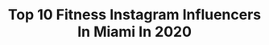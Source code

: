 ---
title: Top 10 Fitness Instagram Influencers In Miami In 2020
description: >-
  Find top fitness Instagram influencers in Miami in 2020. Most popular hashtags: #miami #fitness #miamibeach #beach.
platform: Instagram
hits: 594
text_top: Analyze the top-rated Instagram profiles on inBeat.
text_bottom: Our search engine aggregates 594 Instagram influencers like this in Miami, United States for you to contact.
profiles:
  - username: "pilotmagdyali"
    fullname: >-
      Magdy Ali  - طيار مجدى على
    bio: >-
      Official account of @pilotmagdyali Pilot and Educational YouTube content creator My new book is officially released ”قمرة القياده" Pilotmagdyali.com
    location: "United States"
    followers: 36181
    engagement: 814
    commentsToLikes: 0.054052
    id: ckap5go4eblsi0i786h3o3f88
    verified: false
    hashtags: "#workoutmotivation, #pilotlifestyle, #gym, #staystrong"
  - username: "ginaquirozz"
    fullname: >-
      GINA | wellness + biz mentor
    bio: >-
      I help women unlock their inner badass so they can live life to the fullest health • wellness • business @bodyvibefitness ☟ work with me + quizzes
    location: "United States"
    followers: 9415
    engagement: 424
    commentsToLikes: 0.084616
    id: ckaoxee01cwh30i78huyyqo6z
    verified: false
    hashtags: "#fitness, #miami, #monat, #dreambig"
  - username: "naderharb17"
    fullname: >-
      HARB
    bio: >-
      🇵🇸 🇱🇧 Sc: naderharb
    location: "United States"
    followers: 21059
    engagement: 591
    commentsToLikes: 0.017795
    id: ckf5tmnqai6ty0j23p7qp7i3c
    verified: false
    hashtags: "#fitness, #miami, #gym, #mashallah"
  - username: "perlaparralfit"
    fullname: >-
      ꧁ 𝗣𝗘𝗥𝗟𝗔 𝗣𝗔𝗥𝗥𝗔𝗟 ꧂
    bio: >-
      ✨𝗙𝗶𝘁𝗻𝗲𝘀𝘀 𝗖𝗼𝗮𝗰𝗵 𝗰𝗲𝗿𝘁𝗶𝗳𝗶𝗰𝗮𝗱𝗮 ✨𝗔𝘀𝗲𝘀𝗼𝗿𝗶𝗮 𝘆 𝗻𝘂𝘁𝗿𝗶𝗰𝗶𝗼́𝗻 𝗱𝗲𝗽𝗼𝗿𝘁𝗶𝘃𝗮 ✨𝗟𝗶𝗰. 𝗖𝗼𝗺𝘂𝗻𝗶𝗰𝗮𝗰𝗶𝗼́𝗻 ✨𝗥𝗼𝗽𝗮 𝗱𝗲𝗽𝗼𝗿𝘁𝗶𝘃𝗮 @parvati_sportwear ✨𝗙𝗼𝘁𝗼́𝗴𝗿𝗮𝗳𝗮 𝗽𝗿𝗼𝗳𝗲𝘀𝗶𝗼𝗻𝗮𝗹
    location: "United States"
    followers: 104990
    engagement: 360
    commentsToLikes: 0.012680
    id: ck8sx9hw3gllu0j78tq7v110u
    verified: false
    hashtags: "#happybirthday, #birthday, #fit, #versace"
  - username: "le.trainer"
    fullname: >-
      Luis Ernesto Gomez
    bio: >-
      Certified Personal Trainer NPC Competitor 10 years Taekwondo 🇨🇺Cuba Fitness Model
    location: "United States"
    followers: 17000
    engagement: 489
    commentsToLikes: 0.052366
    id: ck8t7tksghy4j0j78feuo4ms6
    verified: false
    hashtags: "#primerimpactoencasa, #beastmode, #fitnesslife, #fitchick"
  - username: "alexyaro"
    fullname: >-
      𝗔𝗟𝗘𝗫 𝗬𝗔𝗥𝗢
    bio: >-
      📍𝗠𝗶𝗮𝗺𝗶 | 𝗗𝗠 𝗳𝗼𝗿 𝗯𝗼𝗼𝗸𝗶𝗻𝗴
    location: "United States"
    followers: 141639
    engagement: 73
    commentsToLikes: 0.022036
    id: ck8swg0d9dzgy0j78nsd2bv7q
    verified: false
    hashtags: "#la, #stayhome, #lamborghini, #alexyaro"
  - username: "fittrick_"
    fullname: >-
      Ricky Acosta ♾
    bio: >-
      THE COLDEST WATER BOTTLE 🥶 Code: fittrick for 10% off Relationship Banker🏦💰 💵 Tiktok +165k tik:fittrick_ 🏋🏻‍♂️ I’m More Than What you Can See Here
    location: "United States"
    followers: 8376
    engagement: 634
    commentsToLikes: 0.034379
    id: ck8tat80wsyjq0j78ewq6lglv
    verified: false
    hashtags: "#cuban, #mensfashion, #miamibeach, #dogsofinsta"
  - username: "cmahecha32"
    fullname: >-
      Cesar MMdina
    bio: >-
      SAP MDM Consultant 👨🏻‍💻📊📈⚜️Living in 💫Downtown Miami ⚜️
    location: "United States"
    followers: 2237
    engagement: 1181
    commentsToLikes: 0.069407
    id: ckap3muse3o6j0i78sl0e4z32
    verified: false
    hashtags: "#sunset, #fitness, #miamibeach, #instagood"
  - username: "__beyondthesweat"
    fullname: >-
      Ellie & Virgil- FITNESS
    bio: >-
      ♥ #fitness #yoga Instructor ☞ 🇧🇪 ☞🇫🇷 ☞ 🇺🇸 MIAMI ↯ Download my Yoga inspired Fitness Home Workout
    location: "United States"
    followers: 6242
    engagement: 853
    commentsToLikes: 0.041810
    id: ck5c9apa5b3i60i11f0v1q3nl
    verified: false
    hashtags: "#happymonday, #sunset, #fitlife, #boathouse"
  - username: "taliajade_m9"
    fullname: >-
      Talia Jade Marino
    bio: >-
      Pole Champ PPC 2017🥇 Pole Artist/Aerialist/Dancer Cirque du Soleil Dragone X-Pole Athlete For Workshops/Private coaching⬇️ •info@taliajademarino.com
    location: "United States"
    followers: 9706
    engagement: 382
    commentsToLikes: 0.072370
    id: ck6tnm868a4js0j71n7lt9977
    verified: false
    hashtags: "#poledance, #latina, #perfomer, #2020"
---
